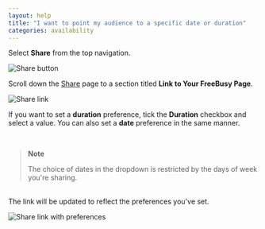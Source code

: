 ```yaml
---
layout: help
title: "I want to point my audience to a specific date or duration"
categories: availability
---
```


Select **Share** from the top navigation.
<br>

![Share button](http://i.imgur.com/Px64Woa.png)
<br>

Scroll down the [Share](https://freebusy.io/share) page to a section titled **Link to Your FreeBusy Page**.
<br>

![Share link](http://i.imgur.com/wYnVFWs.png)
<br>

If you want to set a **duration** preference, tick the **Duration** checkbox and select a value.
You can also set a **date** preference in the same manner.

<br>

> **Note**
>
> The choice of dates in the dropdown is restricted by the days of week you're sharing.

<br>
The link will be updated to reflect the preferences you've set.

![Share link with preferences](http://i.imgur.com/Ys99OtY.png)
